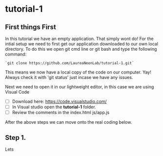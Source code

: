 # tutorial-1

## First things First

In this tutorial we have an empty application. That simply wont do!
For the intial setup we need to first get our application downloaded to our own local directory.
To do this we open git cmd line or git bash and type the following command:

    `git clone https://github.com/LaureaNeonLab/tutorial-1.git`

This means we now have a local copy of the code on our computer. Yay! 
Always check it with 'git status' just incase we have any issues.

Next we need to open it in our lightweight editor, in this case we are using Visual Code 
- [ ] Download here: https://code.visualstudio.com/ 
- [ ] In Visual studio open the **tutorial-1** folder.
- [ ] Review the comments in the index.html js/app.js

After the above steps we can move onto the real coding below.

## Step 1.

Lets 